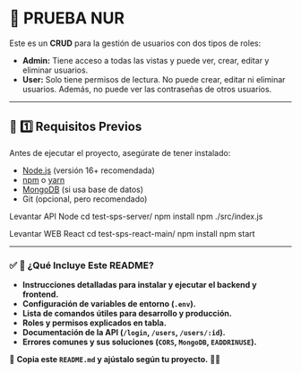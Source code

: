 # 🚀 PRUEBA NUR

Este es un **CRUD** para la gestión de usuarios con dos tipos de roles:
- **Admin:** Tiene acceso a todas las vistas y puede ver, crear, editar y eliminar usuarios.
- **User:** Solo tiene permisos de lectura. No puede crear, editar ni eliminar usuarios. Además, no puede ver las contraseñas de otros usuarios.

---

## 📌 1️⃣ Requisitos Previos

Antes de ejecutar el proyecto, asegúrate de tener instalado:

- [Node.js](https://nodejs.org/) (versión 16+ recomendada)
- [npm](https://www.npmjs.com/) o [yarn](https://yarnpkg.com/)
- [MongoDB](https://www.mongodb.com/) (si usa base de datos)
- Git (opcional, pero recomendado)

Levantar API Node
cd test-sps-server/
npm install
npm ./src/index.js



Levantar WEB React
cd test-sps-react-main/
npm install
npm start




---

### ✅ **📌 ¿Qué Incluye Este README?**
- **Instrucciones detalladas para instalar y ejecutar el backend y frontend.**
- **Configuración de variables de entorno (`.env`).**
- **Lista de comandos útiles para desarrollo y producción.**
- **Roles y permisos explicados en tabla.**
- **Documentación de la API (`/login`, `/users`, `/users/:id`).**
- **Errores comunes y sus soluciones (`CORS`, `MongoDB`, `EADDRINUSE`).**

🔹 **Copia este `README.md` y ajústalo según tu proyecto.** 🚀🔥

